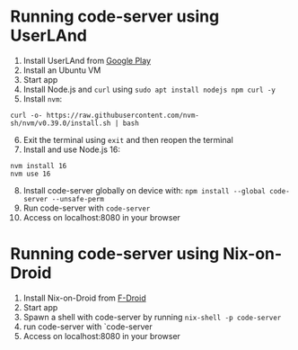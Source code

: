# Running code-server using UserLAnd

1. Install UserLAnd from [Google Play](https://play.google.com/store/apps/details?id=tech.ula&hl=en_US&gl=US)
2. Install an Ubuntu VM
3. Start app
4. Install Node.js and `curl` using `sudo apt install nodejs npm curl -y`
5. Install `nvm`:

```shell
curl -o- https://raw.githubusercontent.com/nvm-sh/nvm/v0.39.0/install.sh | bash
```

6. Exit the terminal using `exit` and then reopen the terminal
7. Install and use Node.js 16:

```shell
nvm install 16
nvm use 16
```

8. Install code-server globally on device with: `npm install --global code-server --unsafe-perm`
9. Run code-server with `code-server`
10. Access on localhost:8080 in your browser

# Running code-server using Nix-on-Droid

1. Install Nix-on-Droid from [F-Droid](https://f-droid.org/packages/com.termux.nix/)
2. Start app
3. Spawn a shell with code-server by running `nix-shell -p code-server`
4. run code-server with `code-server
5. Access on localhost:8080 in your browser
